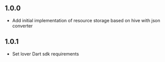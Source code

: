 ## 1.0.0
* Add initial implementation of resource storage based on hive with json converter

## 1.0.1
* Set lover Dart sdk requirements
